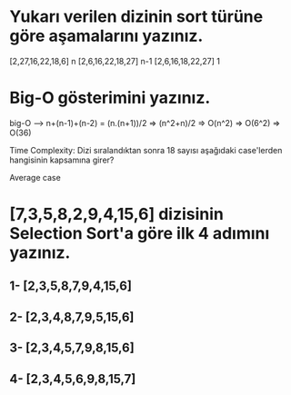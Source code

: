 # Yukarı verilen dizinin sort türüne göre aşamalarını yazınız.
[2,27,16,22,18,6]    n
[2,6,16,22,18,27]    n-1
[2,6,16,18,22,27]    1


# Big-O gösterimini yazınız.
big-O --> n+(n-1)+(n-2)  = (n.(n+1))/2 => (n^2+n)/2 => O(n^2) => O(6^2) => O(36)

Time Complexity: Dizi sıralandıktan sonra 18 sayısı aşağıdaki case'lerden hangisinin kapsamına girer?

Average case

# [7,3,5,8,2,9,4,15,6] dizisinin Selection Sort'a göre ilk 4 adımını yazınız.

## 1-	[2,3,5,8,7,9,4,15,6]

## 2-	[2,3,4,8,7,9,5,15,6]

## 3-	[2,3,4,5,7,9,8,15,6]

## 4-	[2,3,4,5,6,9,8,15,7]

